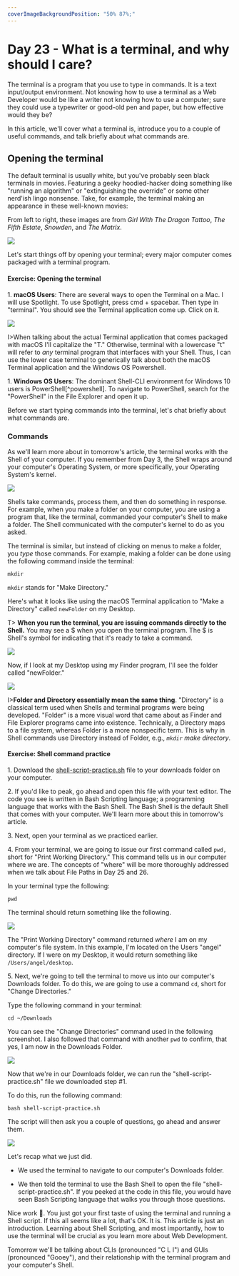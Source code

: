 ```yaml
---
coverImageBackgroundPosition: "50% 87%;"
---
```


# Day 23 - What is a terminal, and why should I care?

The terminal is a program that you use to type in commands. It is a text input/output environment.  Not knowing how to use a terminal as a Web Developer would be like a writer not knowing how to use a computer; sure they could use a typewriter or good-old pen and paper, but how effective would they be?

In this article, we'll cover what a terminal is, introduce you to a couple of useful commands, and talk briefly about what commands are.

## Opening the terminal

The default terminal is usually white, but you've probably seen black terminals in movies. Featuring a geeky hoodied-hacker doing something like "running an algorithm" or "extinguishing the override" or some other nerd'ish lingo nonsense. Take, for example, the terminal making an appearance in these well-known movies:

From left to right, these images are from _Girl With The Dragon Tattoo_, _The Fifth Estate_, _Snowden_, and _The Matrix_.

![](public/assets/terminals-hollywood.png)

Let's start things off by opening your terminal; every major computer comes packaged with a terminal program.

#### Exercise: Opening the terminal

1\. **macOS Users**: There are several ways to open the Terminal on a Mac. I will use Spotlight. To use Spotlight, press cmd + spacebar. Then type in "terminal". You should see the Terminal application come up. Click on it.

![](public/assets/terminal-spotlight.png)

I>When talking about the actual Terminal application that comes packaged with macOS I'll capitalize the "T."  Otherwise, terminal with a lowercase "t" will refer to _any_ terminal program that interfaces with your Shell.  Thus, I can use the lower case terminal to generically talk about both the macOS Terminal application and the Windows OS Powershell.

1\. **Windows OS Users**: The dominant Shell-CLI environment for Windows 10 users is PowerShell[^powershell]. To navigate to PowerShell, search for the "PowerShell" in the File Explorer and open it up.

Before we start typing commands into the terminal, let's chat briefly about what commands are.

### Commands

As we'll learn more about in tomorrow's article, the terminal works with the Shell of your computer.  If you remember from Day 3, the Shell wraps around your computer's Operating System, or more specifically, your Operating System's kernel.

![](public/assets/pistachio.png)

Shells take commands, process them, and then do something in response.  For example, when you make a folder on your computer, you are using a program that, like the terminal, commanded your computer's Shell to make a folder.  The Shell communicated with the computer's kernel to do as you asked.

The terminal is similar, but instead of clicking on menus to make a folder, you *type* those commands. For example, making a folder can be done using the following command inside the terminal:

```
mkdir
```

`mkdir` stands for "Make Directory."

Here's what it looks like using the macOS Terminal application to "Make a Directory" called `newFolder` on my Desktop.

T> **When you run the terminal, you are issuing commands directly to the Shell.**  You may see a $ when you open the terminal program.  The $ is Shell's symbol for indicating that it's ready to take a command. 

![](public/assets/mkdir.png)

Now, if I look at my Desktop using my Finder program, I'll see the folder called "newFolder."

![](public/assets/mkdir-2.png)

I>**Folder and Directory essentially mean the same thing**.  "Directory" is a classical term used when Shells and terminal programs were being developed. "Folder" is a more visual word that came about as Finder and File Explorer programs came into existence. Technically, a Directory maps to a file system, whereas Folder is a more nonspecific term. This is why in Shell commands use Directory instead of Folder, e.g., *`mkdir` make directory*.

#### Exercise: Shell command practice

1\. Download the [shell-script-practice.sh](src/shell-script-practice.sh) file to your downloads folder on your computer.

2\. If you'd like to peak, go ahead and open this file with your text editor.  The code you see is written in Bash Scripting language; a programming language that works with the Bash Shell.  The Bash Shell is the default Shell that comes with your computer.  We'll learn more about this in tomorrow's article.

3\. Next, open your terminal as we practiced earlier.

4\. From your terminal, we are going to issue our first command called `pwd,` short for "Print Working Directory."  This command tells us in our computer where we are.  The concepts of "where" will be more thoroughly addressed when we talk about File Paths in Day 25 and 26. 

In your terminal type the following:

```
pwd
```

The terminal should return something like the following. 

![](public/assets/terminal-1.png)

The "Print Working Directory" command returned *where* I am on my computer's file system.  In this example, I'm located on the Users "angel" directory.  If I were on my Desktop, it would return something like `/Users/angel/desktop`.   

5\. Next, we're going to tell the terminal to move us into our computer's Downloads folder.  To do this, we are going to use a command `cd`, short for "Change Directories."

Type the following command in your terminal:

```
cd ~/Downloads
```

You can see the "Change Directories" command used in the following screenshot. I also followed that command with another `pwd` to confirm, that yes, I am now in the Downloads Folder.

![](public/assets/terminal-2.png)

Now that we're in our Downloads folder, we can run the "shell-script-practice.sh" file we downloaded step #1.

To do this, run the following command:
```
bash shell-script-practice.sh
```

The script will then ask you a couple of questions, go ahead and answer them.

![](public/assets/terminal-3.gif)

Let's recap what we just did.
  
  * We used the terminal to navigate to our computer's Downloads folder.

  * We then told the terminal to use the Bash Shell to open the file "shell-script-practice.sh".  If you peeked at the code in this file, you would have seen Bash Scripting language that walks you through those questions.

Nice work 👏.  You just got your first taste of using the terminal and running a Shell script.  If this all seems like a lot, that's OK.  It is.  This article is just an introduction.  Learning about Shell Scripting, and most importantly, how to use the terminal will be crucial as you learn more about Web Development.

Tomorrow we'll be talking about CLIs (pronounced "C L I") and GUIs (pronounced "Gooey"), and their relationship with the terminal program and your computer's Shell.